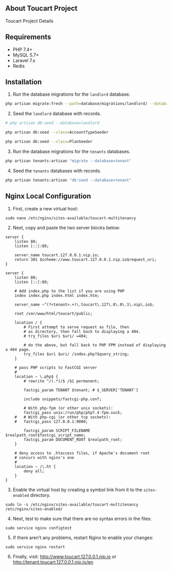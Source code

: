 ## About Toucart Project

Toucart Project Details

## Requirements
- PHP 7.4+
- MySQL 5.7+
- Laravel 7.x
- Redis

## Installation
1. Run the database migrations for the `landlord` database.
```bash
php artisan migrate:fresh --path=database/migrations/landlord/ --database=landlord
```

2. Seed the `landlord` database with records.
```bash
# php artisan db:seed --database=landlord

php artisan db:seed --class=AccountTypeSeeder

php artisan db:seed --class=PlanSeeder
```

3. Run the database migrations for the `tenants` databases.
```bash
php artisan tenants:artisan "migrate --database=tenant"
```

4. Seed the `tenants` databases with records.
```bash
php artisan tenants:artisan "db:seed --database=tenant"
```

## Nginx Local Configuration
1. First, create a new virtual host:

```
sudo nano /etc/nginx/sites-available/toucart-multitenancy
```

2. Next, copy and paste the two server blocks below:

```
server {
    listen 80;
    listen [::]:80;

    server_name toucart.127.0.0.1.nip.io;
    return 301 $scheme://www.toucart.127.0.0.1.nip.io$request_uri;
}

server {
    listen 80;
    listen [::]:80;

    # Add index.php to the list if you are using PHP
    index index.php index.html index.htm;

    server_name ~^(?<tenant>.+)\.toucart\.127\.0\.0\.1\.nip\.io$;

    root /var/www/html/toucart/public;

    location / {
        # First attempt to serve request as file, then
        # as directory, then fall back to displaying a 404.
        # try_files $uri $uri/ =404;

        # do the above, but fall back to PHP FPM instead of displaying a 404 page.
        try_files $uri $uri/ /index.php?$query_string;
    }

    # pass PHP scripts to FastCGI server
    #
    location ~ \.php$ {
        # rewrite ^/(.*)/$ /$1 permanent;

        fastcgi_param TENANT $tenant; # $_SERVER['TENANT']

        include snippets/fastcgi-php.conf;
    
        # With php-fpm (or other unix sockets):
        fastcgi_pass unix:/run/php/php7.4-fpm.sock;
    #   # With php-cgi (or other tcp sockets):
    #   fastcgi_pass 127.0.0.1:9000;

        fastcgi_param SCRIPT_FILENAME $realpath_root$fastcgi_script_name;
        fastcgi_param DOCUMENT_ROOT $realpath_root;
    }

    # deny access to .htaccess files, if Apache's document root
    # concurs with nginx's one
    #
    location ~ /\.ht {
        deny all;
    }
}
```

3. Enable the virtual host by creating a symbol link from it to the `sites-enabled` directory.

```
sudo ln -s /etc/nginx/sites-available/toucart-multitenancy /etc/nginx/sites-enabled/
```

4. Next, test to make sure that there are no syntax errors in the files:

```
sudo service nginx configtest
```

5. If there aren’t any problems, restart Nginx to enable your changes:

```
sudo service nginx restart
```

6. Finally, visit: http://www.toucart.127.0.0.1.nip.io or http://tenant.toucart.127.0.0.1.nip.io/en
